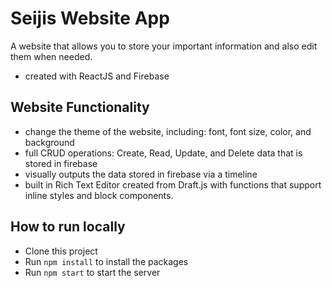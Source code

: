# Seijis Website App

A website that allows you to store your important information and also edit them when needed.
- created with ReactJS and Firebase

## Website Functionality

- change the theme of the website, including: font, font size, color, and background
- full CRUD operations: Create, Read, Update, and Delete data that is stored in firebase
- visually outputs the data stored in firebase via a timeline
- built in Rich Text Editor created from Draft.js with functions that support inline styles and block components.

## How to run locally

- Clone this project
- Run `npm install` to install the packages
- Run `npm start` to start the server
